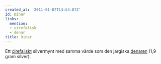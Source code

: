 ```yaml
---
created_at: '2011-01-07T14:54:07Z'
id: Dinar
links:
  mention:
  - cirefalisk
  - denar
title: Dinar
---
```


Ett [cirefaliskt] silvermynt med samma värde som den jargiska [denaren] (1,9 gram silver).

  [cirefaliskt]: cirefalisk
  [denaren]: denar
